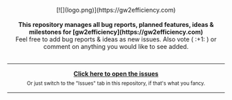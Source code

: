 <p align="center">
  [![](logo.png)](https://gw2efficiency.com)<br><br>
  <b>
    This repository manages all bug reports, planned features, ideas & milestones for [gw2efficiency](https://gw2efficiency.com)<br>
  </b>
  Feel free to add bug reports & ideas as new issues. Also vote ( :+1: ) or comment on anything you would like to see added.<br><br>

---

<p align="center">
  <b><a href="https://github.com/gw2efficiency/issues/issues">Click here to open the issues</a></b><br>
  <sub>Or just switch to the "Issues" tab in this repository, if that's what you fancy.</sub>

---
